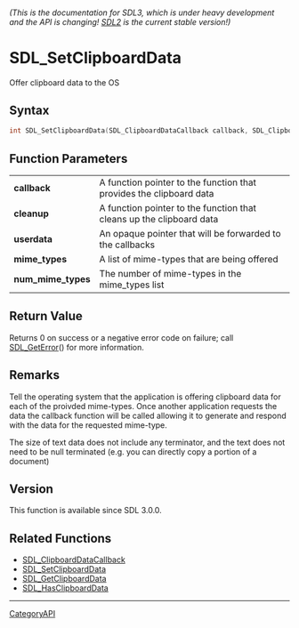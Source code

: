 ###### (This is the documentation for SDL3, which is under heavy development and the API is changing! [SDL2](https://wiki.libsdl.org/SDL2/) is the current stable version!)
# SDL_SetClipboardData

Offer clipboard data to the OS 

## Syntax

```c
int SDL_SetClipboardData(SDL_ClipboardDataCallback callback, SDL_ClipboardCleanupCallback cleanup, void *userdata, const char **mime_types, size_t num_mime_types);

```

## Function Parameters

|                        |                                                                      |
| ---------------------- | -------------------------------------------------------------------- |
| **callback**           | A function pointer to the function that provides the clipboard data  |
| **cleanup**            | A function pointer to the function that cleans up the clipboard data |
| **userdata**           | An opaque pointer that will be forwarded to the callbacks            |
| **mime_types**         | A list of mime-types that are being offered                          |
| **num_mime_types**     | The number of mime-types in the mime_types list                      |

## Return Value

Returns 0 on success or a negative error code on failure; call
[SDL_GetError](SDL_GetError)() for more information.

## Remarks

Tell the operating system that the application is offering clipboard data
for each of the proivded mime-types. Once another application requests the
data the callback function will be called allowing it to generate and
respond with the data for the requested mime-type.

The size of text data does not include any terminator, and the text does
not need to be null terminated (e.g. you can directly copy a portion of a
document)

## Version

This function is available since SDL 3.0.0.

## Related Functions

* [SDL_ClipboardDataCallback](SDL_ClipboardDataCallback)
* [SDL_SetClipboardData](SDL_SetClipboardData)
* [SDL_GetClipboardData](SDL_GetClipboardData)
* [SDL_HasClipboardData](SDL_HasClipboardData)

----
[CategoryAPI](CategoryAPI)

